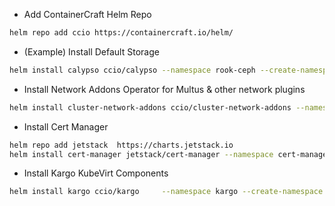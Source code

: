  - Add ContainerCraft Helm Repo
```sh
helm repo add ccio https://containercraft.io/helm/
```
  - (Example) Install Default Storage
```sh
helm install calypso ccio/calypso --namespace rook-ceph --create-namespace
```
  - Install Network Addons Operator for Multus & other network plugins
```sh
helm install cluster-network-addons ccio/cluster-network-addons --namespace cluster-network-addons --create-namespace
```
  - Install Cert Manager
```sh
helm repo add jetstack  https://charts.jetstack.io
helm install cert-manager jetstack/cert-manager --namespace cert-manager --create-namespace --set installCRDs=true
```
  - Install Kargo KubeVirt Components
```sh
helm install kargo ccio/kargo     --namespace kargo --create-namespace
```
